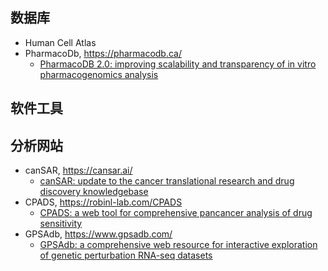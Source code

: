 ## 数据库

+ Human Cell Atlas
+ PharmacoDb, <https://pharmacodb.ca/>
    - [PharmacoDB 2.0: improving scalability and transparency of in vitro pharmacogenomics analysis](https://academic.oup.com/nar/article/50/D1/D1348/6438034)

## 软件工具

## 分析网站

+ canSAR, <https://cansar.ai/>
    - [canSAR: update to the cancer translational research and drug discovery knowledgebase](https://pubmed.ncbi.nlm.nih.gov/36624665/)
+ CPADS, <https://robinl-lab.com/CPADS>
    - [CPADS: a web tool for comprehensive pancancer analysis of drug sensitivity](https://academic.oup.com/bib/article/25/3/bbae237/7676476)
+ GPSAdb, <https://www.gpsadb.com/>
    - [GPSAdb: a comprehensive web resource for interactive exploration of genetic perturbation RNA-seq datasets](https://pubmed.ncbi.nlm.nih.gov/36416261/)        

